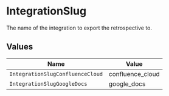 # IntegrationSlug

The name of the integration to export the retrospective to.


## Values

| Name                             | Value                            |
| -------------------------------- | -------------------------------- |
| `IntegrationSlugConfluenceCloud` | confluence_cloud                 |
| `IntegrationSlugGoogleDocs`      | google_docs                      |